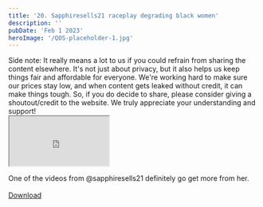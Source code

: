 ```yaml
---
title: '20. Sapphiresells21 raceplay degrading black women'
description: ''
pubDate: 'Feb 1 2023'
heroImage: '/QOS-placeholder-1.jpg'
---
```

<div class="video_paragraph_header"> Side note: It really means a lot to us if you could refrain from sharing the content elsewhere. It's not just about privacy, but it also helps us keep things fair and affordable for everyone. We're working hard to make sure our prices stay low, and when content gets leaked without credit, it can make things tough. So, if you do decide to share, please consider giving a shoutout/credit to the website. We truly appreciate your understanding and support!</div>

<iframe src="https://drive.google.com/file/d/1NKjXXnwn2PwTVIpFx7KmFVw1LkGYNQXW/preview" width="200" height="100" allow="autoplay" allowfullscreen="allowfullscreen"></iframe>

One of the videos from @sapphiresells21 definitely  go get more from her.
<br>
<br>
<a class="read_more" href="https://drive.google.com/file/d/1NKjXXnwn2PwTVIpFx7KmFVw1LkGYNQXW/view?usp=sharing">Download</a>